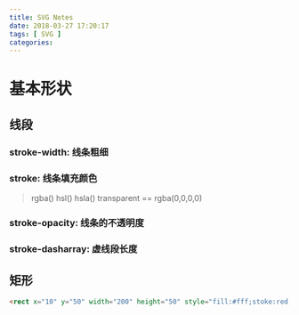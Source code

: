 ```yaml
---
title: SVG Notes
date: 2018-03-27 17:20:17
tags: [ SVG ]
categories:
---
```


<!--more-->
# 基本形状
## 线段<line/>
### stroke-width: 线条粗细

### stroke: 线条填充颜色

> rgba()
> hsl()
> hsla()
> transparent == rgba(0,0,0,0)
### stroke-opacity: 线条的不透明度
### stroke-dasharray: 虚线段长度

## 矩形 <rect/>
```html
<rect x="10" y="50" width="200" height="50" style="fill:#fff;stoke:red;fill-opacity:0.5;"/>
```